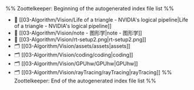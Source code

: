 %% Zoottelkeeper: Beginning of the autogenerated index file list  %%
- 📄 [[03-Algorithm/Vision/Life of a triangle - NVIDIA's logical pipeline|Life of a triangle - NVIDIA's logical pipeline]]
- 📄 [[03-Algorithm/Vision/note - 图形学|note - 图形学]]
- 📄 [[03-Algorithm/Vision/rt-setup2.png|rt-setup2.png]]
- 🗂️ [[03-Algorithm/Vision/assets/assets|assets]]
- 🗂️ [[03-Algorithm/Vision/coding/coding|coding]]
- 🗂️ [[03-Algorithm/Vision/GPUhw/GPUhw|GPUhw]]
- 🗂️ [[03-Algorithm/Vision/rayTracing/rayTracing|rayTracing]]
%% Zoottelkeeper: End of the autogenerated index file list  %%
